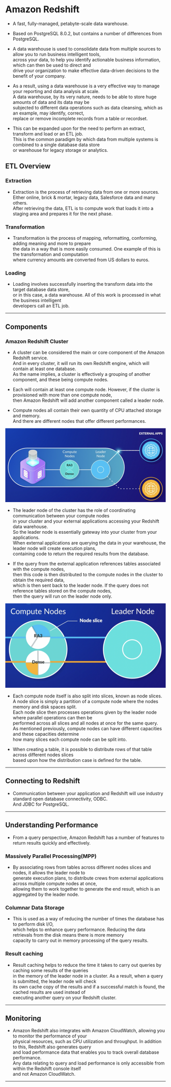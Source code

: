 # Amazon Redshift

- A fast, fully-managed, petabyte-scale data warehouse.
- Based on PostgreSQL 8.0.2, but contains a number of differences from PostgreSQL.

- A data warehouse is used to consolidate data from multiple sources to allow you to run business intelligent tools,  
  across your data, to help you identify actionable business information, which can then be used to direct and  
  drive your organization to make effective data-driven decisions to the benefit of your company.

- As a result, using a data warehouse is a very effective way to manage your reporting and data analysis at scale.  
  A data warehouse, by its very nature, needs to be able to store huge amounts of data and its data may be  
  subjected to different data operations such as data cleansing, which as an example, may identify, correct,  
  replace or remove incomplete records from a table or recordset.

- This can be expanded upon for the need to perform an extract, transform and load or an ETL job.  
  This is the common paradigm by which data from multiple systems is combined to a single database data store  
  or warehouse for legacy storage or analytics.

## ETL Overview

### Extraction

- Extraction is the process of retrieving data from one or more sources.  
  Either online, brick & mortar, legacy data, Salesforce data and many others.  
  After retrieving the data, ETL is to compute work that loads it into a staging area and prepares it for the next phase.

### Transformation

- Transformation is the process of mapping, reformatting, conforming, adding meaning and more to prepare  
  the data in a way that is more easily consumed. One example of this is the transformation and computation  
  where currency amounts are converted from US dollars to euros.

### Loading

- Loading involves successfully inserting the transform data into the target database data store,  
  or in this case, a data warehouse. All of this work is processed in what the business intelligent  
  developers call an ETL job.

---

## Components

### Amazon Redshift Cluster

- A cluster can be considered the main or core component of the Amazon Redshift service.  
  And in every cluster, it will run its own Redshift engine, which will contain at least one database.  
  As the name implies, a cluster is effectively a grouping of another component, and these being compute nodes.

- Each will contain at least one compute node. However, if the cluster is provisioned with more than one compute node,  
  then Amazon Redshift will add another component called a leader node.

- Compute nodes all contain their own quantity of CPU attached storage and memory.  
  And there are different nodes that offer different performances.

![picture 2](/images/AWS_SAA_REDSHIFT_1.png)

- The leader node of the cluster has the role of coordinating communication between your compute nodes  
  in your cluster and your external applications accessing your Redshift data warehouse.  
  So the leader node is essentially gateway into your cluster from your applications.  
  When external applications are querying the data in your warehouse, the leader node will create execution plans,  
  containing code to return the required results from the database.

- If the query from the external application references tables associated with the compute nodes,  
  then this code is then distributed to the compute nodes in the cluster to obtain the required data,  
  which is then sent back to the leader node. If the query does not reference tables stored on the compute nodes,  
  then the query will run on the leader node only.

![picture 3](/images/AWS_SAA_REDSHIFT_2.png)

- Each compute node itself is also split into slices, known as node slices.  
  A node slice is simply a partition of a compute node where the nodes memory and disk spaces split.  
  Each node slice then processes operations given by the leader node where parallel operations can then be  
  performed across all slices and all nodes at once for the same query.  
  As mentioned previously, compute nodes can have different capacities and these capacities determine  
  how many slices each compute node can be split into.

- When creating a table, it is possible to distribute rows of that table across different nodes slices  
  based upon how the distribution case is defined for the table.

---

## Connecting to Redshift

- Communication between your application and Redshift will use industry standard open database connectivity, ODBC.  
  And JDBC for PostgreSQL.

---

## Understanding Performance

- From a query perspective, Amazon Redshift has a number of features to return results quickly and effectively.

### Massively Parallel Processing(MPP)

- By associating rows from tables across different nodes slices and nodes, it allows the leader node to  
  generate execution plans, to distribute crews from external applications across multiple compute nodes at once,  
  allowing them to work together to generate the end result, which is an aggregated by the leader node.

### Columnar Data Storage

- This is used as a way of reducing the number of times the database has to perform disk I/O,  
  which helps to enhance query performance. Reducing the data retrievals from the disk means there is more memory  
  capacity to carry out in memory processing of the query results.

### Result caching

- Result caching helps to reduce the time it takes to carry out queries by caching some results of the queries  
  in the memory of the leader node in a cluster. As a result, when a query is submitted, the leader node will check  
  its own cache copy of the results and if a successful match is found, the cached results are used instead of  
  executing another query on your Redshift cluster.

---

## Monitoring

- Amazon Redshift also integrates with Amazon CloudWatch, allowing you to monitor the performance of your  
  physical resources, such as CPU utilization and throughput. In addition to this, Redshift also generates query  
  and load performance data that enables you to track overall database performance.  
  Any data relating to query and load performance is only accessible from within the Redshift console itself  
  and not Amazon CloudWatch.

---
